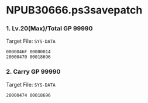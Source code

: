 # NPUB30666.ps3savepatch

### 1. Lv.20(Max)/Total GP 99990

Target File: `SYS-DATA`

```
0000046F 00000014
20000470 00018696
```

### 2. Carry GP 99990

Target File: `SYS-DATA`

```
20000474 00018696
```

